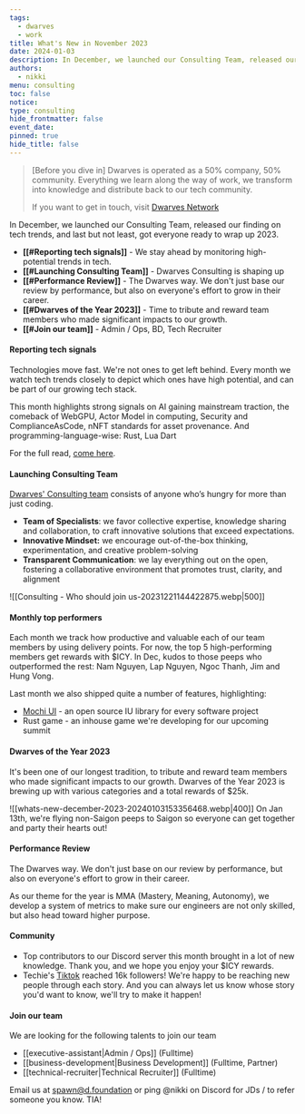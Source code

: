 ```yaml
---
tags:
  - dwarves
  - work
title: What's New in November 2023
date: 2024-01-03
description: In December, we launched our Consulting Team, released our finding on tech trends, and last but not least, got everyone ready to wrap up 2023.
authors:
  - nikki
menu: consulting
toc: false
notice: 
type: consulting
hide_frontmatter: false
event_date: 
pinned: true
hide_title: false
---
```


> [Before you dive in]
> Dwarves is operated as a 50% company, 50% community. Everything we learn along the way of work, we transform into knowledge and distribute back to our tech community.
> 
> If you want to get in touch, visit [Dwarves Network](http://discord.gg/dwarvesv)


In December, we launched our Consulting Team, released our finding on tech trends, and last but not least, got everyone ready to wrap up 2023.

- **[[#Reporting tech signals]]** - We stay ahead by monitoring high-potential trends in tech.
- **[[#Launching Consulting Team]]** - Dwarves Consulting is shaping up
- **[[#Performance Review]]** - The Dwarves way. We don't just base our review by performance, but also on everyone's effort to grow in their career.
- **[[#Dwarves of the Year 2023]]** - Time to tribute and reward team members who made significant impacts to our growth. 
- **[[#Join our team]]** - Admin / Ops, BD, Tech Recruiter


#### Reporting tech signals
Technologies move fast. We're not ones to get left behind. Every month we watch tech trends closely to depict which ones have high potential, and can be part of our growing tech stack.

This month highlights strong signals on AI gaining mainstream traction, the comeback of WebGPU, Actor Model in computing, Security and ComplianceAsCode, nNFT standards for asset provenance. And programming-language-wise: Rust, Lua Dart

For the full read, [come here](https://note.d.foundation/labs/market-report-dec-2023/).


#### Launching Consulting Team

[Dwarves' Consulting team](https://note.d.foundation/consulting/consulting-who-we-are/) consists of anyone who’s hungry for more than just coding.

- **Team of Specialists**: we favor collective expertise, knowledge sharing and collaboration, to craft innovative solutions that exceed expectations.
- **Innovative Mindset:** we encourage out-of-the-box thinking, experimentation, and creative problem-solving
- **Transparent Communication**: we lay everything out on the open, fostering a collaborative environment that promotes trust, clarity, and alignment

![[Consulting - Who should join us-20231221144422875.webp|500]]

#### Monthly top performers

Each month we track how productive and valuable each of our team members by using delivery points. For now, the top 5 high-performing members get rewards with $ICY. In Dec, kudos to those peeps who outperformed the rest: Nam Nguyen, Lap Nguyen, Ngoc Thanh, Jim and Hung Vong.

Last month we also shipped quite a number of features, highlighting:
- [Mochi UI](https://mochiui.com/) - an open source IU library for every software project
- Rust game - an inhouse game we're developing for our upcoming summit


#### Dwarves of the Year 2023

It's been one of our longest tradition, to tribute and reward team members who made significant impacts to our growth. Dwarves of the Year 2023 is brewing up with various categories and a total rewards of $25k.

![[whats-new-december-2023-20240103153356468.webp|400]]
On Jan 13th, we're flying non-Saigon peeps to Saigon so everyone can get together and party their hearts out!


#### Performance Review

The Dwarves way. We don't just base on our review by performance, but also on everyone's effort to grow in their career.

As our theme for the year is MMA (Mastery, Meaning, Autonomy), we develop a system of metrics to make sure our engineers are not only skilled, but also head toward higher purpose.


#### Community
- Top contributors to our Discord server this month brought in a lot of new knowledge. Thank you, and we hope you enjoy your $ICY rewards.
- Techie's [Tiktok](https://www.tiktok.com/@techiestory.net) reached 16k followers! We're happy to be reaching new people through each story. And you can always let us know whose story you'd want to know, we'll try to make it happen!

#### Join our team
We are looking for the following talents to join our team
- [[executive-assistant|Admin / Ops]] (Fulltime)
- [[business-development|Business Development]] (Fulltime, Partner)
- [[technical-recruiter|Technical Recruiter]] (Fulltime)

Email us at spawn@d.foundation or ping @nikki on Discord for JDs / to refer someone you know. TIA!
